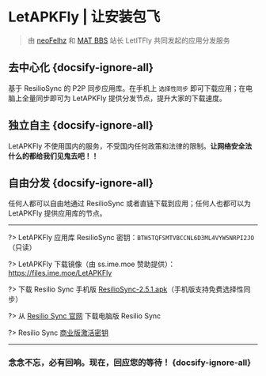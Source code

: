 # LetAPKFly | 让安装包飞

> 由 [neoFelhz](https://blog.nfz.moe) 和 [MAT BBS](https://mat.letitfly.me) 站长 LetITFly 共同发起的应用分发服务

## 去中心化 {docsify-ignore-all}

基于 ResilioSync 的 P2P 同步应用库。在手机上 `选择性同步` 即可下载应用；在电脑上全量同步即可为 LetAPKFly 提供分发节点，提升大家的下载速度。

## 独立自主 {docsify-ignore-all}

LetAPKFly 不使用国内的服务，不受国内任何政策和法律的限制。**让网络安全法什么的都给我们见鬼去吧！！**

## 自由分发 {docsify-ignore-all}

任何人都可以自由地通过 ResilioSync 或者直链下载到应用；任何人也都可以为 LetAPKFly 提供应用库的节点。

------

?> LetAPKFly 应用库 ResilioSync 密钥：`BTH5TQFSMTVBCCNL6D3ML4VYW5NRPI2JO` （只读）

?> LetAPKFly 下载镜像（由 ss.ime.moe 赞助提供）：https://files.ime.moe/LetAPKFly

?> 下载 Resilio Sync 手机版 [ResilioSync-2.5.1.apk](http://git.oschina.net/neoFelhz/letapkfly/raw/master/ResilioSync/ResilioSync-2.5.1.apk)（手机版支持免费选择性同步）

?> 从 [Resilio Sync 官网](https://www.resilio.com/platforms/desktop/) 下载电脑版 Resilio Sync

?> Resilio Sync [商业版激活密钥](https://git.oschina.net/neoFelhz/letapkfly/raw/master/ResilioSyncPro.btskey)

------

### 念念不忘，必有回响。现在，回应您的等待！ {docsify-ignore-all}
